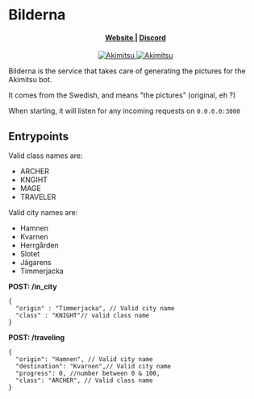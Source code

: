 # Bilderna

<h4 align="center">
    <a href="https://akimitsu.xyz" > Website </a> | <a href="https://discord.gg/RMSZ5MY" > Discord </a>
</h4>

<div align="center">    
<a href="https://top.gg/bot/471749111125770250">
    <img src="https://top.gg/api/widget/status/471749111125770250.svg" alt="Akimitsu" />
</a>
<a href="https://top.gg/bot/471749111125770250">
    <img src="https://top.gg/api/widget/servers/471749111125770250.svg" alt="Akimitsu" />
</a>
</div>

Bilderna is the service that takes care of generating the pictures for the Akimitsu bot.

It comes from the Swedish, and means "the pictures" (original, eh ?)

When starting, it will listen for any incoming requests on `0.0.0.0:3000`

## Entrypoints

Valid class names are:
- ARCHER
- KNGIHT
- MAGE
- TRAVELER

Valid city names are:
- Hamnen
- Kvarnen
- Herrgården
- Slotet
- Jägarens
- Timmerjacka

**POST: /in_city**
```json5
{
  "origin" : "Timmerjacka", // Valid city name
  "class" : "KNIGHT"// valid class name
}
```

**POST: /traveling**
```json5
{
  "origin": "Hamnen", // Valid city name
  "destination": "Kvarnen",// Valid city name
  "progress": 0, //number between 0 & 100,
  "class": "ARCHER", // Valid class name
}
```